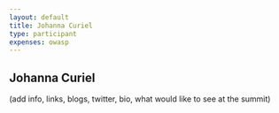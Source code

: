 ```yaml
---
layout: default
title: Johanna Curiel
type: participant
expenses: owasp
---
```


## Johanna Curiel

(add info, links, blogs, twitter, bio, what would like to see at the summit)